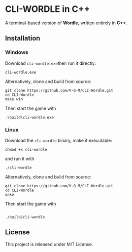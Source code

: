 # CLI-WORDLE in C++

A terminal-based version of **Wordle**, written entirely in **C++**.

## Installation

### Windows

Download `cli-wordle.exe`then run it directly:

```
cli-wordle.exe
```

Alternatively, clone and build from source:

```
git clone https://github.com/V-Q-M/CLI-Wordle.git
cd CLI-Wordle
make win

```

Then start the game with

```
.\build\cli-wordle.exe
```

### Linux

Download the `cli-wordle` binary, make it executable:

```
chmod +x cli-wordle
```

and run it with

```
./cli-wordle

```

Alternatively, clone and build from source:

```
git clone https://github.com/V-Q-M/CLI-Wordle.git
cd CLI-Wordle
make

```

Then start the game with

```

./build/cli-wordle

```

## License

This project is released under MIT License.

